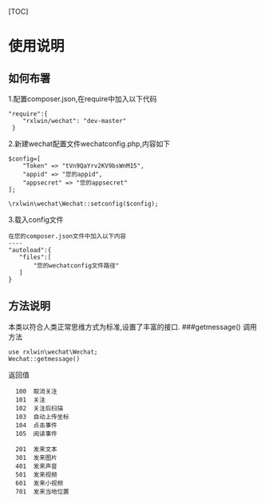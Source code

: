 [TOC]
# 使用说明

## 如何布署

 1.配置composer.json,在require中加入以下代码
~~~
"require":{
    "rxlwin/wechat": "dev-master"
 }
~~~
 2.新建wechat配置文件wechatconfig.php,内容如下
~~~
$config=[
    "Token" => "tVn9QaYrv2KV9bsWnM15",
    "appid" => "您的appid",
    "appsecret" => "您的appsecret"
];

\rxlwin\wechat\Wechat::setconfig($config);
~~~
 3.载入config文件
 ~~~
 在您的composer.json文件中加入以下内容
 ----
 "autoload":{
    "files":[
        "您的wechatconfig文件路径"
    ]
 }
 ~~~
 
 ## 方法说明
 本类以符合人类正常思维方式为标准,设置了丰富的接口.
 ###getmessage()
 调用方法
 ~~~
 use rxlwin\wechat\Wechat;
 Wechat::getmessage()
 ~~~
 返回值
 ~~~
   100  取消关注
   101  关注
   102  关注后扫描
   103  自动上传坐标
   104  点击事件
   105  阅读事件
  
   201  发来文本
   301  发来图片
   401  发来声音
   501  发来视频
   601  发来小视频
   701  发来当地位置
 ~~~